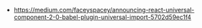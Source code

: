 - https://medium.com/faceyspacey/announcing-react-universal-component-2-0-babel-plugin-universal-import-5702d59ec1f4
